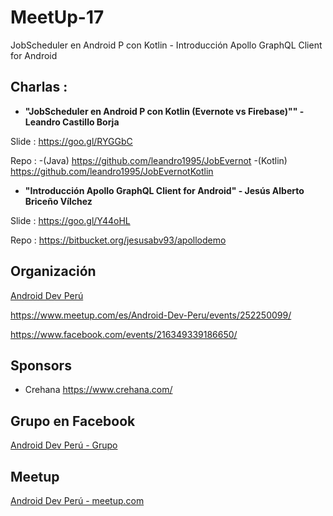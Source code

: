 # MeetUp-17
JobScheduler en Android P con Kotlin - Introducción Apollo GraphQL Client for Android

## Charlas :

- **"JobScheduler en Android P con Kotlin (Evernote vs Firebase)"" - Leandro Castillo Borja**

Slide : https://goo.gl/RYGGbC

Repo  : 
 -(Java) https://github.com/leandro1995/JobEvernot
 -(Kotlin) https://github.com/leandro1995/JobEvernotKotlin

- **"Introducción Apollo GraphQL Client for Android" - Jesús Alberto Briceño Vílchez**

 Slide : https://goo.gl/Y44oHL

 Repo  : https://bitbucket.org/jesusabv93/apollodemo
       
## Organización 
[Android Dev Perú](https://github.com/Android-Dev-Peru)


https://www.meetup.com/es/Android-Dev-Peru/events/252250099/

https://www.facebook.com/events/216349339186650/

## Sponsors

- Crehana https://www.crehana.com/

## Grupo en Facebook 

[Android Dev Perú - Grupo](https://www.facebook.com/groups/androidpe/)

## Meetup 

[Android Dev Perú - meetup.com](https://www.meetup.com/es-ES/Android-Dev-Peru/)
